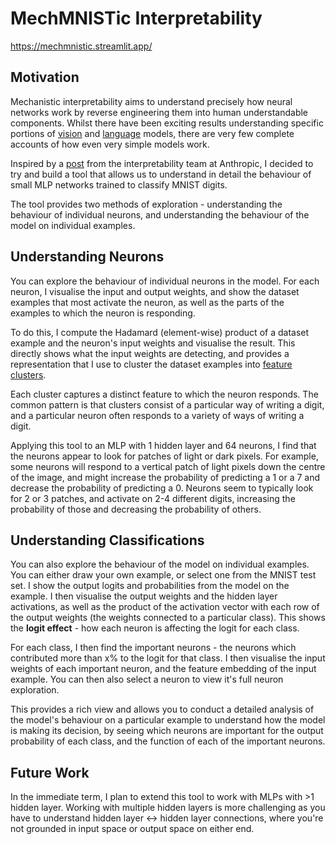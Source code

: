 # MechMNISTic Interpretability

https://mechmnistic.streamlit.app/

## Motivation

Mechanistic interpretability aims to understand precisely how neural networks work by reverse engineering them into human understandable components.
Whilst there have been exciting results understanding specific portions of [vision](https://distill.pub/2020/circuits/) and [language](https://transformer-circuits.pub/) models, there are very few complete accounts of how even very simple models work.

Inspired by a [post](https://transformer-circuits.pub/2024/jan-update/index.html#mnist-sparse) from the interpretability team at Anthropic, I decided to try and build a tool that allows us to understand in detail the behaviour of small MLP networks trained to classify MNIST digits.

The tool provides two methods of exploration - understanding the behaviour of individual neurons, and understanding the behaviour of the model on individual examples.

## Understanding Neurons

You can explore the behaviour of individual neurons in the model. For each neuron, I visualise the input and output weights, and show the dataset examples that most activate the neuron, as well as the parts of the examples to which the neuron is responding. 

To do this, I compute the Hadamard (element-wise) product of a dataset example and the neuron's input weights and visualise the result. This directly shows what the input weights are detecting, and provides a representation that I use to cluster the dataset examples into [feature clusters](https://github.com/alexjfoote/feature-clusters).

Each cluster captures a distinct feature to which the neuron responds. The common pattern is that clusters consist of a particular way of writing a digit, and a particular neuron often responds to a variety of ways of writing a digit.

Applying this tool to an MLP with 1 hidden layer and 64 neurons, I find that the neurons appear to look for patches of light or dark pixels. For example, some neurons will respond to a vertical patch of light pixels down the centre of the image, and might increase the probability of predicting a 1 or a 7 and decrease the probability of predicting a 0. Neurons seem to typically look for 2 or 3 patches, and activate on 2-4 different digits, increasing the probability of those and decreasing the probability of others.

## Understanding Classifications

You can also explore the behaviour of the model on individual examples. You can either draw your own example, or select one from the MNIST test set. 
I show the output logits and probabilities from the model on the example. I then visualise the output weights and the hidden layer activations, as well as the product of the activation vector with each row of the output weights (the weights connected to a particular class). This shows the **logit effect** - how each neuron is affecting the logit for each class.

For each class, I then find the important neurons - the neurons which contributed more than x% to the logit for that class.
I then visualise the input weights of each important neuron, and the feature embedding of the input example. You can then also select a neuron to view it's full neuron exploration.

This provides a rich view and allows you to conduct a detailed analysis of the model's behaviour on a particular example to understand how the model is making its decision, by seeing which neurons are important for the output probability of each class, and the function of each of the important neurons.

## Future Work

In the immediate term, I plan to extend this tool to work with MLPs with >1 hidden layer. Working with multiple hidden layers is more challenging as you have to understand hidden layer <-> hidden layer connections, where you're not grounded in input space or output space on either end.


